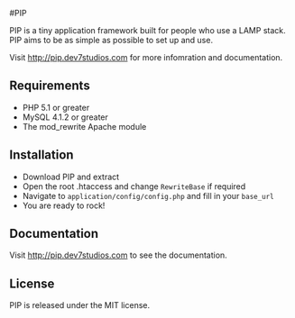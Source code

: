 #PIP

PIP is a tiny application framework built for people who use a LAMP stack. PIP aims to be as simple as possible to set up and use.

Visit http://pip.dev7studios.com for more infomration and documentation.

## Requirements

* PHP 5.1 or greater
* MySQL 4.1.2 or greater
* The mod_rewrite Apache module

## Installation

* Download PIP and extract
* Open the root .htaccess and change `RewriteBase` if required
* Navigate to `application/config/config.php` and fill in your `base_url`
* You are ready to rock!

## Documentation

Visit http://pip.dev7studios.com to see the documentation.

## License

PIP is released under the MIT license.